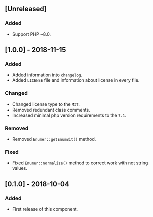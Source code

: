 ## [Unreleased]
### Added
- Support PHP ~8.0.

## [1.0.0] - 2018-11-15
### Added
- Added information into `changelog`.
- Added `LICENSE` file and information about license in every file.
### Changed
- Changed license type to the `MIT`.
- Removed redundant class comments.
- Increased minimal php version requirements to the `7.1`.
### Removed
- Removed `Enumer::getEnumBit()` method.
### Fixed
- Fixed `Enumer::normalize()` method to correct work with not string values.

## [0.1.0] - 2018-10-04
### Added
- First release of this component.

